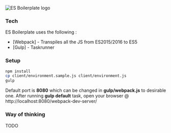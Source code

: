 ![ES Boilerplate logo](https://raw.githubusercontent.com/manuelvulp/es-boilerplate/master/client/assets/images/es-boilerplate.jpg)

### Tech

ES Boilerplate uses the following :
* [Webpack] - Transpiles all the JS from ES2015/2016 to ES5
* [Gulp] - Taskrunner

### Setup

```sh
npm install
cp client/environment.sample.js client/environment.js
gulp
```

Default port is **8080** which can be changed in **gulp/webpack.js** to desirable one. After running **gulp default** task, open your browser @ http://localhost:8080/webpack-dev-server/

### Way of thinking
TODO